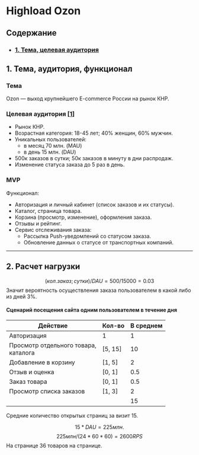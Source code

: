 # Highload Ozon

## Содержание
* ### [1. Тема, целевая аудитория](#1)

## 1. Тема, аудитория, функционал <a name="1"></a>

### Тема
Ozon — выход крупнейшего E-commerce России на рынок КНР.  
### Целевая аудитория  \[[1]( https://ozon.tech/)]
- Рынок КНР.
- Возрастная категория: 18-45 лет; 40% женщин, 60% мужчин.
- Уникальных пользователей:
	-  в месяц 70 млн. (MAU)
	-  в день 15 млн. (DAU)
- 500к заказов в сутки; 50к заказов в минуту в дни распродаж.
- Изменение статуса заказа до 5 раз в день.


### MVP
Функционал:
- Авторизация и личный кабинет (список заказов и их статусы).
- Каталог, страница товара.
- Корзина (просмотр, изменение), оформления заказа.
- Отзывы и рейтинг.
- Cервис отслеживания заказа:
	- Рассылка Push-уведомлений со статусом заказа.
	- Обновление данных о статусе от транспортных компаний.
---

## 2. Расчет нагрузки
$$
(кол. заказ;сутки)/DAU = 500 / 15 000 = 0.03
$$ Значит вероятность осуществления заказа пользователем в какой либо из дней 3%.

#### Сценарий посещения сайта одним пользователем в течение дня


| Действие | Кол-во | В среднем |
| ---- | ---- | ---- |
| Авторизация | 1 | 1 |
| Просмотр отдельного товара,<br>каталога  | [5, 15] | 10 |
| Добавление в корзину | [1, 5] | 2 |
| Отзыв и оценка | [0, 1] | 0.5 |
| Заказ товара | [0, 1] | 0.5 |
| Просмотр списка заказов | [1, 3] | 2 |
|  |  | 15 |

Средние количество открытых страниц за визит 15.

$$
 15*DAU= 225 млн.
$$
$$
225млн/(24*60*60)=2600 RPS
$$
На странице 36 товаров на странице.